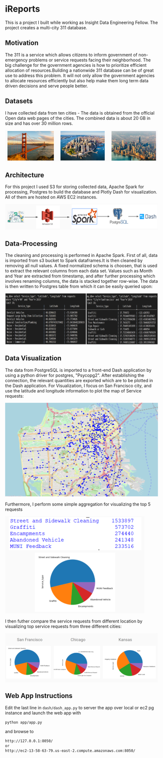 # iReports

This is a project I built while working as Insight Data Engineering Fellow. The project creates a multi-city 311 database.


## Motivation

The 311 is a service which allows citizens to inform government of non-emergency problems or service requests facing their neighborhood. The big challenge for the government agencies is how to prioritize efficient allocation of resources.Building a nationwide 311 database can be of great use to address this problem. It will not only allow the government agencies to allocate resources efficiently but also help make them long term data driven decisions and serve people better. 


## Datasets

I have collected data from ten cities - The data is obtained from the official Open data web pages of the cities. The combined data is about 20 GB in size and has over 30 million rows.

![alt text](docs/cities.png "hover text")


## Architecture 

For this project I used S3 for storing collected data, Apache Spark for processing, Postgres to build the database and Plotly Dash for visualization. All of them are hosted on AWS EC2 instances.  

![alt text](docs/tech_stack.png "hover text")

## Data-Processing 

The cleaning and processing is performed in Apache Spark. First of all, data is imported from s3 bucket to Spark dataframes.It is then cleaned by removing all null values. A fixed normalized schema is choosen, that is used to extract the relevant columns from each data set. Values such as Month and Year are extracted from timestamp, and after further processing which involves renaming columns, the data is stacked together row-wise. The data is then written to Postgres table from which it can be easily queried upon:

![alt text](docs/db_queries.png "hover text")


## Data Visualization

The data from PostgreSQL is imported to a front-end Dash application by using a python driver for postgres, "Psycopg2". After establishing the connection, the relevant quantities are exported which are to be plotted in the Dash application. For Visualization, I focus on San Francisco city, and use the latitude and longitude information to plot the map of Service requests:

![alt text](docs/map1.png "hover text")

Furthermore, I perform some simple aggregation for visualizing the top 5 requests

![alt text](docs/sf_5.png "hover text")

I then futher compare the service requests from different location by visualizing top service requests from three different cities:

![alt text](docs/compare_3.png "hover text")



## Web App Instructions 

Edit the last line in `dash/dash_app.py` to server the app over local or ec2 pg instance and launch the web app with 
```
python app/app.py 
```
and browse to 
```
http://127.0.0.1:8050/
or
http://ec2-13-58-63-79.us-east-2.compute.amazonaws.com:8050/
```
